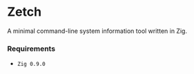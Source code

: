 # Zetch

A minimal command-line system information tool written in Zig.

### Requirements

* `Zig 0.9.0`
